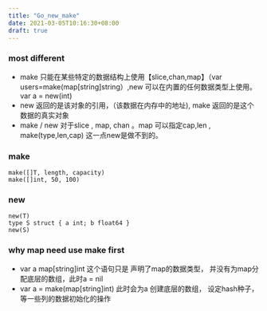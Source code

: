 ```yaml
---
title: "Go_new_make"
date: 2021-03-05T10:16:30+08:00
draft: true
---
```

### most different
- make 只能在某些特定的数据结构上使用【slice,chan,map】（var users=make(map[string]string）,new 可以在内置的任何数据类型上使用。var a = new(int)
- new 返回的是该对象的引用，（该数据在内存中的地址), make 返回的是这个数据的真实对象
- make / new 对于slice , map, chan 。map 可以指定cap,len , make(type,len,cap) 这一点new是做不到的。

### make 
```golang
make([]T, length, capacity)
make([]int, 50, 100)
```


### new
```golang
new(T)
type S struct { a int; b float64 }
new(S) 
```

### why map need use make first

- var a map[string]int
这个语句只是 声明了map的数据类型， 并没有为map分配底层的数组，此时a = nil
- var a = make(map[string]int)
此时会为a 创建底层的数组， 设定hash种子，等一些列的数据初始化的操作
